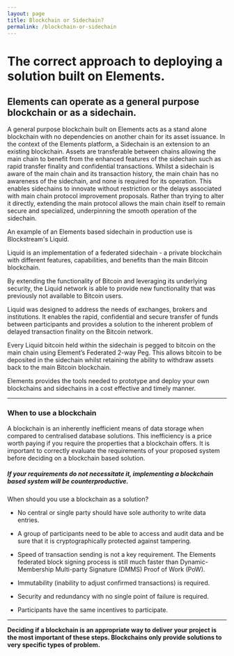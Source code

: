 ```yaml
---
layout: page
title: Blockchain or Sidechain?
permalink: /blockchain-or-sidechain
---
```

# The correct approach to deploying a solution built on Elements.

## Elements can operate as a general purpose blockchain or as a sidechain.

A general purpose blockchain built on Elements acts as a stand alone blockchain with no dependencies on another chain for its asset issuance.
In the context of the Elements platform, a Sidechain is an extension to an existing blockchain. Assets are transferable between chains allowing the main chain to benefit from the enhanced features of the sidechain such as rapid transfer finality and confidential transactions. Whilst a sidechain is aware of the main chain and its transaction history, the main chain has no awareness of the sidechain, and none is required for its operation. This enables sidechains to innovate without restriction or the delays associated with main chain protocol improvement proposals. Rather than trying to alter it directly, extending the main protocol allows the main chain itself to remain secure and specialized, underpinning the smooth operation of the sidechain.
 
An example of an Elements based sidechain in production use is Blockstream's Liquid.
 
Liquid is an implementation of a federated sidechain - a private blockchain with different features, capabilities, and benefits than the main Bitcoin blockchain.
 
By extending the functionality of Bitcoin and leveraging its underlying security, the Liquid network is able to provide new functionality that was previously not available to Bitcoin users.
 
Liquid was designed to address the needs of exchanges, brokers and institutions. It enables the rapid, confidential and secure transfer of funds between participants and provides a solution to the inherent problem of delayed transaction finality on the Bitcoin network.
 
Every Liquid bitcoin held within the sidechain is pegged to bitcoin on the main chain using Element’s Federated 2-way Peg. This allows bitcoin to be deposited in the sidechain whilst retaining the ability to withdraw assets back to the main Bitcoin blockchain.
 
Elements provides the tools needed to prototype and deploy your own blockchains and sidechains in a cost effective and timely manner.

* * * 

### When to use a blockchain

A blockchain is an inherently inefficient means of data storage when compared to centralised database solutions. This inefficiency is a price worth paying if you require the properties that a blockchain offers. It is important to correctly evaluate the requirements of your proposed system before deciding on a blockchain based solution.

##### If your requirements do not necessitate it, implementing a blockchain based system will be counterproductive.
 
When should you use a blockchain as a solution?

* No central or single party should have sole authority to write data entries.

* A group of participants need to be able to access and audit data and be sure that it is cryptographically protected against tampering.

* Speed of transaction sending is not a key requirement. The Elements federated block signing process is still much faster than Dynamic-Membership Multi-party Signature (DMMS) Proof of Work (PoW).

* Immutability (inability to adjust confirmed transactions) is required.

* Security and redundancy with no single point of failure is required.

* Participants have the same incentives to participate.

* * *

**Deciding if a blockchain is an appropriate way to deliver your project is the most important of these steps. Blockchains only provide solutions to very specific types of problem.**

